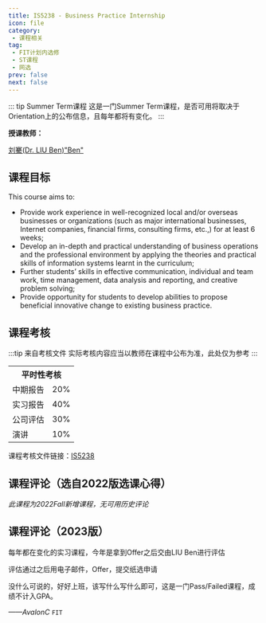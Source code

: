 ```yaml
---
title: IS5238 - Business Practice Internship
icon: file
category:
 - 课程相关
tag:
 - FIT计划内选修
 - ST课程
 - 网选
prev: false
next: false
---
```


::: tip Summer Term课程
这是一门Summer Term课程，是否可用将取决于Orientation上的公布信息，且每年都将有变化。
:::

**授课教师：**

[刘騫(Dr. LIU Ben)"Ben"](https://www.cb.cityu.edu.hk/staff/qianqliu/)

<!-- more -->

## 课程目标

This course aims to:

- Provide work experience in well-recognized local and/or overseas businesses or organizations (such as major international businesses, Internet companies, financial firms, consulting firms, etc.,) for at least 6 weeks;
- Develop an in-depth and practical understanding of business operations and the professional environment by applying the theories and practical skills of information systems learnt in the curriculum;
- Further students’ skills in effective communication, individual and team work, time management, data analysis and reporting, and creative problem solving;
- Provide opportunity for students to develop abilities to propose beneficial innovative change to existing business practice.

## 课程考核

:::tip 来自考核文件
实际考核内容应当以教师在课程中公布为准，此处仅为参考
:::

<table>
    <tr>
        <th colspan=4>
            平时性考核
        </th>
    </tr>
    <tr>
        <td>
            中期报告
        </td>
        <td>
            20%
        </td>
    </tr>
    <tr>
        <td>
            实习报告
        </td>
        <td>
            40%
        </td>
    </tr>
    <tr>
        <td>
            公司评估
        </td>
        <td>
            30%
        </td>
    </tr>
        <tr>
        <td>
            演讲
        </td>
        <td>
            10%
        </td>
    </tr>
</table>

课程考核文件链接：[IS5238](https://www.cityu.edu.hk/catalogue/pg/202324/course/IS5238.pdf)

## 课程评论（选自2022版选课心得）

*此课程为2022Fall新增课程，无可用历史评论*

## 课程评论（2023版）

每年都在变化的实习课程，今年是拿到Offer之后交由LIU Ben进行评估

评估通过之后用电子邮件，Offer，提交纸选申请

没什么可说的，好好上班，该写什么写什么即可，这是一门Pass/Failed课程，成绩不计入GPA。

*——AvalonC* `FIT`
